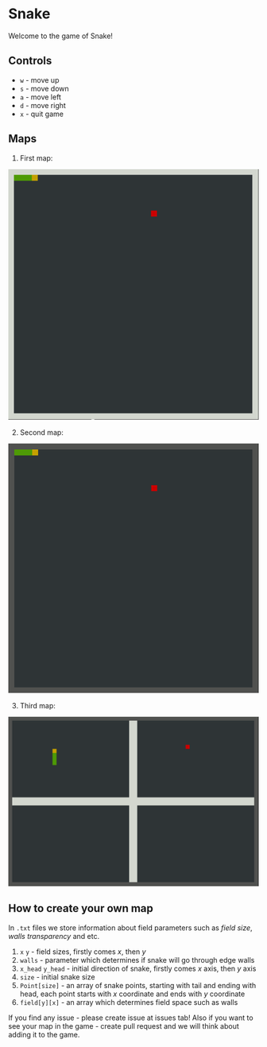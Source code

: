 # Snake

Welcome to the game of Snake!

## Controls

- `w` - move up
- `s` - move down
- `a` - move left
- `d` - move right
- `x` - quit game

## Maps

1. First map: 

![First map](assets/empty_with_walls.png)

2. Second map:

![Second map](assets/empty.png)

3. Third map:

![Third map](assets/inner_walls.png)

## How to create your own map

In `.txt` files we store information about field parameters such as *field size*, *walls transparency* and etc.

1. `x` `y` - field sizes, firstly comes *x*, then *y*
2. `walls` - parameter which determines if snake will go through edge walls
3. `x_head` `y_head` - initial direction of snake, firstly comes *x* axis, then *y* axis
4. `size` - initial snake size
5. `Point[size]` - an array of snake points, starting with tail and ending with head, each point starts with *x* coordinate and ends with *y* coordinate
6. `field[y][x]` - an array which determines field space such as walls

If you find any issue - please create issue at issues tab! Also if you want to see your map in the game - create pull request and we will think about adding it to the game.